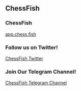 ## ChessFish

### ChessFish
[app.chess.fish](https://app.chess.fish/)

### Follow us on Twitter!
[ChessFish Twitter](https://twitter.com/evmchess)

### Join Our Telegram Channel!
[ChessFish Telegram Channel](https://t.me/chessfish)


<!--


🙋‍♀️ A short introduction - what is your organization all about?
🌈 Contribution guidelines - how can the community get involved?
👩‍💻 Useful resources - where can the community find your docs? Is there anything else the community should know?
🍿 Fun facts - what does your team eat for breakfast?
🧙 Remember, you can do mighty things with the power of [Markdown](https://docs.github.com/github/writing-on-github/getting-started-with-writing-and-formatting-on-github/basic-writing-and-formatting-syntax)
-->

